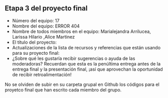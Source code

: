 ## Etapa 3 del proyecto final

- Número del equipo: 17
- Nombre del equipo: ERROR 404
- Nombre de todos miembros en el equipo: Marialejandra Arrilucea, Larissa Hilario ,Alice Martinez
- El título del proyecto:
- Actualizaciones de la lista de recursos y referencias que están usando para su proyecto final:
- ¿Sobre qué les gustaría recibir sugerencias o ayuda de las moderadoras? Recuerdan que esta es la penúltima entrega antes de la entrega final y la presentación final, ¡así que aprovechan la oportunidad de recibir retroalimentación!

No se olviden de subir en su carpeta grupal en Github los códigos para el proyetco final que han escrito cada miembro del grupo.
